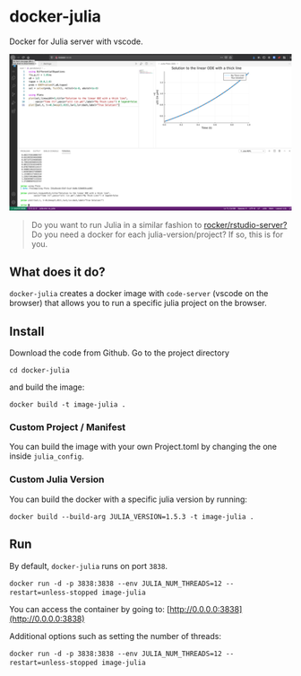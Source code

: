 # docker-julia
Docker for Julia server with vscode.

![Image of vscode running julia](img/codejulia.png)

> Do you want to run Julia in a similar fashion to [rocker/rstudio-server?](https://hub.docker.com/r/rocker/rstudio) Do you need a docker for each julia-version/project? If so, this is for you. 

## What does it do?
`docker-julia` creates a docker image with `code-server` (vscode on the browser) that allows you to run a specific julia project on the browser.


## Install 

Download the code from Github. Go to the project directory 

```{bash}
cd docker-julia
```

and build the image:

```{bash}
docker build -t image-julia . 
```

### Custom Project / Manifest

You can build the image with your own Project.toml by changing the one inside `julia_config`. 

### Custom Julia Version 
You can build the docker with a specific julia version by running:
```{bash}
docker build --build-arg JULIA_VERSION=1.5.3 -t image-julia . 
```

## Run

By default, `docker-julia` runs on port `3838`. 

```{bash}
docker run -d -p 3838:3838 --env JULIA_NUM_THREADS=12 --restart=unless-stopped image-julia
```

You can access the container by going to: [http://0.0.0.0:3838](http://0.0.0.0:3838)

Additional options such as setting the number of threads:

```{bash}
docker run -d -p 3838:3838 --env JULIA_NUM_THREADS=12 --restart=unless-stopped image-julia
```